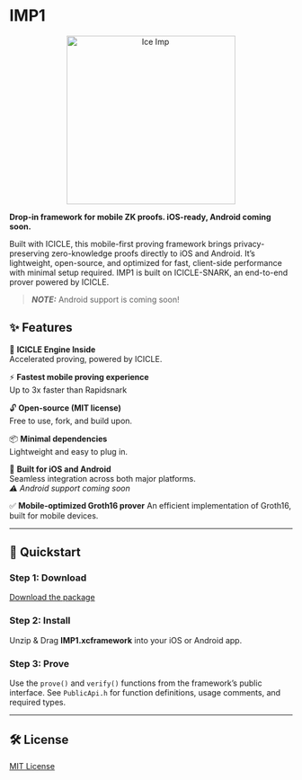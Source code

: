 # IMP1

<div align="center">
  <img src="https://github.com/user-attachments/assets/67d85e08-5739-40a4-84a1-f631d3280eaf" alt="Ice Imp" width="300"/>
</div>

**Drop-in framework for mobile ZK proofs. iOS-ready, Android coming soon.**

Built with ICICLE, this mobile-first proving framework brings privacy-preserving zero-knowledge proofs directly to iOS and Android. It’s lightweight, open-source, and optimized for fast, client-side performance with minimal setup required. IMP1 is built on ICICLE-SNARK, an end-to-end prover powered by ICICLE.

> **_NOTE:_** Android support is coming soon!

## ✨ Features

🔧 **ICICLE Engine Inside**  
  Accelerated proving, powered by ICICLE.

⚡ **Fastest mobile proving experience**  
Up to 3x faster than Rapidsnark

🔓 **Open-source (MIT license)**  
  Free to use, fork, and build upon.

📦 **Minimal dependencies**  
  Lightweight and easy to plug in.

📱 **Built for iOS and Android**  
  Seamless integration across both major platforms.  
  _⚠ Android support coming soon_

✅ **Mobile-optimized Groth16 prover**
An efficient implementation of Groth16, built for mobile devices.

---

## 🚀 Quickstart

### Step 1: Download  
[Download the package](https://github.com/ingonyama-zk/imp1/releases/download/v0.1.0/icicle-snark.xcframework.zip) 

### Step 2: Install  
Unzip & Drag **IMP1.xcframework** into your iOS or Android app.

### Step 3: Prove
Use the `prove()` and `verify()` functions from the framework’s public interface.
See `PublicApi.h` for function definitions, usage comments, and required types.

---

## 🛠 License

[MIT License](./LICENSE)
